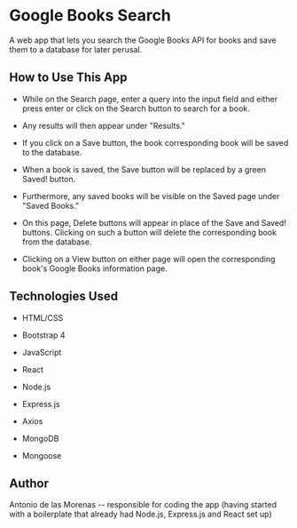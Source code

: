 # Google Books Search

A web app that lets you search the Google Books API for books and save them to a database for later perusal.

## How to Use This App

* While on the Search page, enter a query into the input field and either press enter or click on the Search button to search for a book.

* Any results will then appear under "Results."

* If you click on a Save button, the book corresponding book will be saved to the database.

* When a book is saved, the Save button will be replaced by a green Saved! button.

* Furthermore, any saved books will be visible on the Saved page under "Saved Books."

* On this page, Delete buttons will appear in place of the Save and Saved! buttons. Clicking on such a button will delete the corresponding book from the database.

* Clicking on a View button on either page will open the corresponding book's Google Books information page.

## Technologies Used

* HTML/CSS

* Bootstrap 4

* JavaScript

* React

* Node.js

* Express.js

* Axios

* MongoDB

* Mongoose

## Author

Antonio de las Morenas -- responsible for coding the app (having started with a boilerplate that already had Node.js, Express.js and React set up)